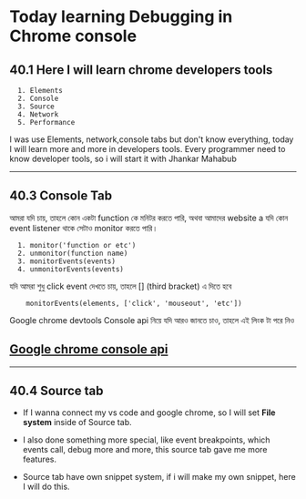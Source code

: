 # Today learning Debugging in Chrome console 

## 40.1 Here I will learn chrome developers tools
      1. Elements
      2. Console
      3. Source
      4. Network
      5. Performance
I was use Elements, network,console tabs but don't know everything, today I will learn more and more in developers tools. Every programmer need to know developer tools, so i will start it with Jhankar Mahabub

----

## 40.3 Console Tab
আমরা যদি চায়, তাহলে কোন একটা function কে মনিটর করতে পারি, অথবা আমাদের website a যদি কোন event listener থাকে সেটাও monitor করতে পারি। 

      1. monitor('function or etc')
      2. unmonitor(function name)
      3. monitorEvents(events)
      4. unmonitorEvents(events)
যদি আমরা শুধু click event দেখতে চায়, তাহলে [] (third bracket) এ দিতে হবে 

        monitorEvents(elements, ['click', 'mouseout', 'etc'])

Google chrome devtools Console api নিয়ে যদি আরও জানতে চাও, তাহলে এই লিংক টা পরে নিও 

## [Google chrome console api](https://developer.chrome.com/docs/devtools/console/api/)

---
## 40.4 Source tab

- If I wanna connect my vs code and google chrome, so I will set  **File system** inside of Source tab. 

- I also done something more special, like event breakpoints, which events call, debug more and more, this source tab gave me more features.

- Source tab have own snippet system, if i will make my own snippet, here I will do this.


